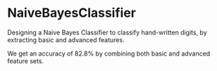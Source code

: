 # NaiveBayesClassifier
Designing a Naive Bayes Classifier to classify hand-written digits, by extracting basic and advanced features.

We get an accuracy of 82.8% by combining both basic and advanced feature sets.
